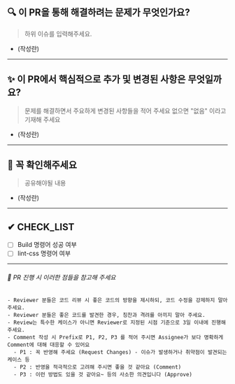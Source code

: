 ## 🔍️ 이 PR을 통해 해결하려는 문제가 무엇인가요?

> 하위 이슈를 입력해주세요.

- (작성란)

---

## ✨ 이 PR에서 핵심적으로 추가 및 변경된 사항은 무엇일까요?

> 문제를 해결하면서 주요하게 변경된 사항들을 적어 주세요
> 없으면 "없음" 이라고 기재해 주세요

- (작성란)

---

## 🙌 꼭 확인해주세요

> 공유해야될 내용

- (작성란)

---

## ✔ CHECK_LIST

- [ ] Build 명령어 성공 여부
- [ ] lint-css 명령어 여부

---

###### 📌 PR 진행 시 이러한 점들을 참고해 주세요

```
- Reviewer 분들은 코드 리뷰 시 좋은 코드의 방향을 제시하되, 코드 수정을 강제하지 말아 주세요.
- Reviewer 분들은 좋은 코드를 발견한 경우, 칭찬과 격려를 아끼지 말아 주세요.
- Review는 특수한 케이스가 아니면 Reviewer로 지정된 시점 기준으로 3일 이내에 진행해 주세요.
- Comment 작성 시 Prefix로 P1, P2, P3 를 적어 주시면 Assignee가 보다 명확하게 Comment에 대해 대응할 수 있어요
  - P1 : 꼭 반영해 주세요 (Request Changes) - 이슈가 발생하거나 취약점이 발견되는 케이스 등
  - P2 : 반영을 적극적으로 고려해 주시면 좋을 것 같아요 (Comment)
  - P3 : 이런 방법도 있을 것 같아요~ 등의 사소한 의견입니다 (Approve)
```
